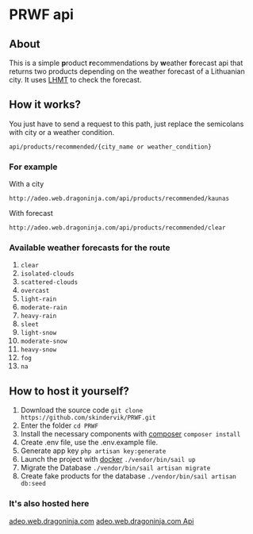 # PRWF api

## About
This is a simple **p**roduct **r**ecommendations by **w**eather **f**orecast api that returns two products depending on the weather forecast of a Lithuanian city. It uses [LHMT](https://api.meteo.lt/) to check the forecast.

## How it works?
 You just have to send a request to this path, just replace the semicolans with city or a weather condition.
 
	api/products/recommended/{city_name or weather_condition}
### For example

With a city

	http://adeo.web.dragoninja.com/api/products/recommended/kaunas
	
With forecast 

	http://adeo.web.dragoninja.com/api/products/recommended/clear
### Available weather forecasts for the route
	
1.  `clear`
2.  `isolated-clouds`
3.  `scattered-clouds`
4.  `overcast`
5.  `light-rain`
6.  `moderate-rain`
7.  `heavy-rain`
8.  `sleet`
9.  `light-snow`
10.  `moderate-snow`
11.  `heavy-snow`
12.  `fog`
13.  `na`

## How to host it yourself?
1. Download the source code 
	`git clone https://github.com/skindervik/PRWF.git`
2. Enter the folder
	`cd PRWF`
3. Install the necessary components with [composer](https://getcomposer.org/download/)
	`composer install`
3. Create .env file, use the .env.example file.
4. Generate app key
    `php artisan key:generate`
6. Launch the project with [docker](https://laravel.com/docs/8.x/sail)
	`./vendor/bin/sail up`
 7. Migrate the Database
    `./vendor/bin/sail artisan migrate`
 8. Create fake products for the database
    `./vendor/bin/sail artisan db:seed`

### It's also hosted here
[adeo.web.dragoninja.com](http://adeo.web.dragoninja.com/)
[adeo.web.dragoninja.com Api](http://adeo.web.dragoninja.com/api/products/recommended/kaunas)
	
